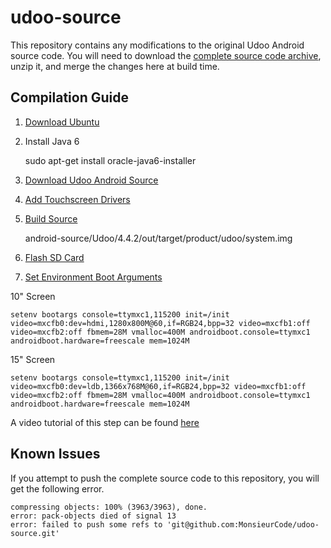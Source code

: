 # udoo-source

This repository contains any modifications to the original Udoo Android source code. 
You will need to download the [complete source code archive](http://udoo.org/download/files/Sources/), unzip it, and merge the changes here at build time.

## Compilation Guide

1) [Download Ubuntu](http://www.ubuntu.com/download)

2) Install Java 6

    sudo apt-get install oracle-java6-installer

3) [Download Udoo Android Source](http://udoo.org/download/files/Sources/)

4) [Add Touchscreen Drivers](http://www.chalk-elec.com/?p=2028)

5) [Build Source](http://elinux.org/UDOO_compile_Android_4.2.2_from_sources)

    android-source/Udoo/4.4.2/out/target/product/udoo/system.img

6) [Flash SD Card](http://www.tweaking4all.com/hardware/raspberry-pi/macosx-apple-pi-baker/) 

7) [Set Environment Boot Arguments](http://elinux.org/UDOO_setup_lvds_panels)

10" Screen

    setenv bootargs console=ttymxc1,115200 init=/init video=mxcfb0:dev=hdmi,1280x800M@60,if=RGB24,bpp=32 video=mxcfb1:off video=mxcfb2:off fbmem=28M vmalloc=400M androidboot.console=ttymxc1 androidboot.hardware=freescale mem=1024M

15" Screen

    setenv bootargs console=ttymxc1,115200 init=/init video=mxcfb0:dev=ldb,1366x768M@60,if=RGB24,bpp=32 video=mxcfb1:off video=mxcfb2:off fbmem=28M vmalloc=400M androidboot.console=ttymxc1 androidboot.hardware=freescale mem=1024M

A video tutorial of this step can be found [here](https://www.youtube.com/watch?v=7CYsKJ1kqsk)

## Known Issues
If you attempt to push the complete source code to this repository, you will get the following error.

    compressing objects: 100% (3963/3963), done.
    error: pack-objects died of signal 13
    error: failed to push some refs to 'git@github.com:MonsieurCode/udoo-source.git' 

